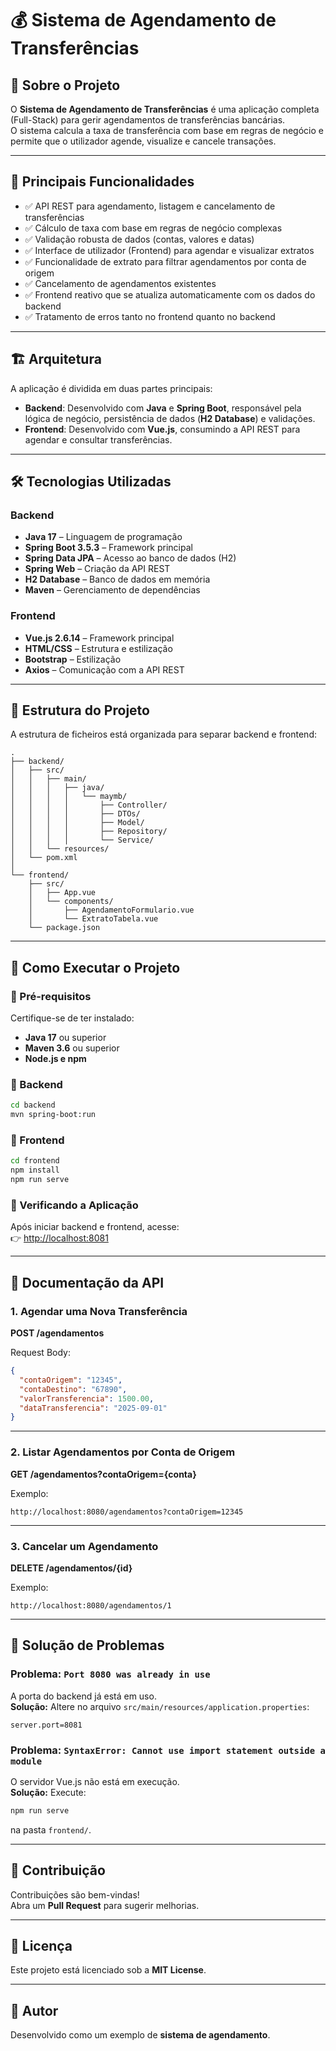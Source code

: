 # 💰 Sistema de Agendamento de Transferências

## 📌 Sobre o Projeto
O **Sistema de Agendamento de Transferências** é uma aplicação completa (Full-Stack) para gerir agendamentos de transferências bancárias.  
O sistema calcula a taxa de transferência com base em regras de negócio e permite que o utilizador agende, visualize e cancele transações.

---

## 🎯 Principais Funcionalidades
- ✅ API REST para agendamento, listagem e cancelamento de transferências
- ✅ Cálculo de taxa com base em regras de negócio complexas
- ✅ Validação robusta de dados (contas, valores e datas)
- ✅ Interface de utilizador (Frontend) para agendar e visualizar extratos
- ✅ Funcionalidade de extrato para filtrar agendamentos por conta de origem
- ✅ Cancelamento de agendamentos existentes
- ✅ Frontend reativo que se atualiza automaticamente com os dados do backend
- ✅ Tratamento de erros tanto no frontend quanto no backend

---

## 🏗️ Arquitetura
A aplicação é dividida em duas partes principais:

- **Backend**: Desenvolvido com **Java** e **Spring Boot**, responsável pela lógica de negócio, persistência de dados (**H2 Database**) e validações.
- **Frontend**: Desenvolvido com **Vue.js**, consumindo a API REST para agendar e consultar transferências.

---

## 🛠️ Tecnologias Utilizadas

### Backend
- **Java 17** – Linguagem de programação
- **Spring Boot 3.5.3** – Framework principal
- **Spring Data JPA** – Acesso ao banco de dados (H2)
- **Spring Web** – Criação da API REST
- **H2 Database** – Banco de dados em memória
- **Maven** – Gerenciamento de dependências

### Frontend
- **Vue.js 2.6.14** – Framework principal
- **HTML/CSS** – Estrutura e estilização
- **Bootstrap** – Estilização
- **Axios** – Comunicação com a API REST

---

## 📁 Estrutura do Projeto
A estrutura de ficheiros está organizada para separar backend e frontend:

```
.
├── backend/
│   ├── src/
│   │   ├── main/
│   │   │   ├── java/
│   │   │   │   └── maymb/
│   │   │   │       ├── Controller/
│   │   │   │       ├── DTOs/
│   │   │   │       ├── Model/
│   │   │   │       ├── Repository/
│   │   │   │       └── Service/
│   │   └── resources/
│   └── pom.xml
│
└── frontend/
    ├── src/
    │   ├── App.vue
    │   └── components/
    │       ├── AgendamentoFormulario.vue
    │       └── ExtratoTabela.vue
    └── package.json
```

---

## 🚀 Como Executar o Projeto

### 🔹 Pré-requisitos
Certifique-se de ter instalado:
- **Java 17** ou superior
- **Maven 3.6** ou superior
- **Node.js e npm**

### 🔹 Backend
```bash
cd backend
mvn spring-boot:run
```

### 🔹 Frontend
```bash
cd frontend
npm install
npm run serve
```

### 🔹 Verificando a Aplicação
Após iniciar backend e frontend, acesse:  
👉 [http://localhost:8081](http://localhost:8081)

---

## 📖 Documentação da API

### 1. Agendar uma Nova Transferência
**POST /agendamentos**

Request Body:
```json
{
  "contaOrigem": "12345",
  "contaDestino": "67890",
  "valorTransferencia": 1500.00,
  "dataTransferencia": "2025-09-01"
}
```

---

### 2. Listar Agendamentos por Conta de Origem
**GET /agendamentos?contaOrigem={conta}**

Exemplo:
```
http://localhost:8080/agendamentos?contaOrigem=12345
```

---

### 3. Cancelar um Agendamento
**DELETE /agendamentos/{id}**

Exemplo:
```
http://localhost:8080/agendamentos/1
```

---

## 🐛 Solução de Problemas

### Problema: `Port 8080 was already in use`
A porta do backend já está em uso.  
**Solução:** Altere no arquivo `src/main/resources/application.properties`:
```properties
server.port=8081
```

### Problema: `SyntaxError: Cannot use import statement outside a module`
O servidor Vue.js não está em execução.  
**Solução:** Execute:
```bash
npm run serve
```
na pasta `frontend/`.

---

## 🤝 Contribuição
Contribuições são bem-vindas!  
Abra um **Pull Request** para sugerir melhorias.

---

## 📜 Licença
Este projeto está licenciado sob a **MIT License**.

---

## 👥 Autor
Desenvolvido como um exemplo de **sistema de agendamento**.
